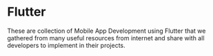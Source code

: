 # Flutter
These are collection of Mobile App Development using Flutter that we gathered from many useful resources from internet and share with all developers to implement in their projects.

